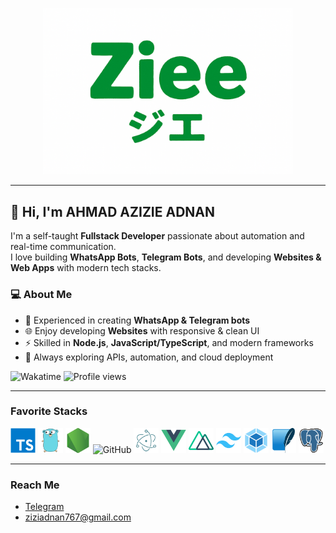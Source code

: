 <!-- Logo -->
<p align="center">
  <img src="https://raw.githubusercontent.com/Urz1ee/Urz1ee/refs/heads/main/logo.png" alt="Ziee" width="400"/>
</p>

---

## 👋 Hi, I'm AHMAD AZIZIE ADNAN

I'm a self-taught **Fullstack Developer** passionate about automation and real-time communication.  
I love building **WhatsApp Bots**, **Telegram Bots**, and developing **Websites & Web Apps** with modern tech stacks.  

### 💻 About Me
- 🤖 Experienced in creating **WhatsApp & Telegram bots**  
- 🌐 Enjoy developing **Websites** with responsive & clean UI  
- ⚡ Skilled in **Node.js**, **JavaScript/TypeScript**, and modern frameworks  
- 🚀 Always exploring APIs, automation, and cloud deployment  

<p>
  <img src="https://img.shields.io/badge/wakatime-735%20hrs%203%20mins-blue?logo=wakatime" alt="Wakatime"/>
  <img src="https://img.shields.io/badge/Profile%20views-10,441-green" alt="Profile views"/>
</p>

---

### Favorite Stacks

<p>
  <img src="https://raw.githubusercontent.com/devicons/devicon/master/icons/typescript/typescript-original.svg" alt="TypeScript" width="40"/>
  <img src="https://raw.githubusercontent.com/devicons/devicon/master/icons/go/go-original.svg" alt="Go" width="40"/>
  <img src="https://raw.githubusercontent.com/devicons/devicon/master/icons/nodejs/nodejs-original.svg" alt="Node.js" width="40"/>
  <img src="https://avatars.githubusercontent.com/u/9919?s=200&v=4" alt="GitHub" width="40"/>
  <img src="https://raw.githubusercontent.com/devicons/devicon/master/icons/electron/electron-original.svg" alt="Electron" width="40"/>
  <img src="https://raw.githubusercontent.com/devicons/devicon/master/icons/vuejs/vuejs-original.svg" alt="Vue" width="40"/>
  <img src="https://raw.githubusercontent.com/devicons/devicon/master/icons/nuxtjs/nuxtjs-original.svg" alt="Nuxt.js" width="40"/>
  <img src="https://raw.githubusercontent.com/devicons/devicon/master/icons/tailwindcss/tailwindcss-plain.svg" alt="TailwindCSS" width="40"/>
  <img src="https://raw.githubusercontent.com/devicons/devicon/master/icons/webpack/webpack-original.svg" alt="Webpack" width="40"/>
  <img src="https://raw.githubusercontent.com/devicons/devicon/master/icons/sqlite/sqlite-original.svg" alt="SQLite" width="40"/>
  <img src="https://raw.githubusercontent.com/devicons/devicon/master/icons/postgresql/postgresql-original.svg" alt="PostgreSQL" width="40"/>
</p>

---

### Reach Me
- [Telegram](https://t.me/Urz1ee)  
- [ziziadnan767@gmail.com](mailto:ziziadnan767@gmail.com)
